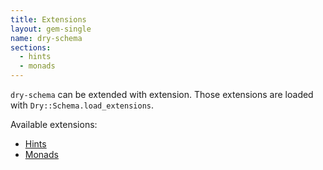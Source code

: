 ```yaml
---
title: Extensions
layout: gem-single
name: dry-schema
sections:
  - hints
  - monads
---
```


`dry-schema` can be extended with extension. Those extensions are loaded with `Dry::Schema.load_extensions`.

Available extensions:

- [Hints](docs::extensions/hints)
- [Monads](docs::extensions/monads)
